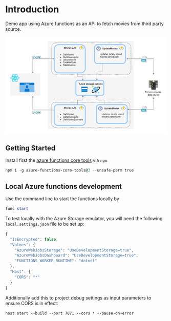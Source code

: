 # Introduction

Demo app using Azure functions as an API to fetch movies from third party source.

![System components](/Documents/MoviesAzureFuncStructure.png)

## Getting Started

Install first the [azure functions core tools](https://github.com/Azure/azure-functions-core-tools) via ```npm```

``` PowerShell
npm i -g azure-functions-core-tools@3 --unsafe-perm true
```

## Local Azure functions development

Use the command line to start the functions locally by

``` PowerShell
func start
```

To test locally with the Azure Storage emulator, you will need the following `local.settings.json` file to be set up:

```js
{
  "IsEncrypted": false,
  "Values": {
    "AzureWebJobsStorage": "UseDevelopmentStorage=true",
    "AzureWebJobsDashboard": "UseDevelopmentStorage=true",
    "FUNCTIONS_WORKER_RUNTIME": "dotnet"
  },
  "Host": {
    "CORS": "*"
  }
}
```

Additionally add this to project debug settings as input parameters to ensure CORS is in effect:
```
host start --build --port 7071 --cors * --pause-on-error
```
